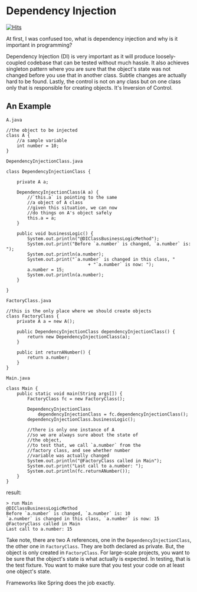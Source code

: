 # Dependency Injection
[![Hits](https://hits.seeyoufarm.com/api/count/incr/badge.svg?url=https%3A%2F%2Fgithub.com%2Fxdvrx1%2Fjava-interface-lesson&count_bg=%2379C83D&title_bg=%23555555&icon=&icon_color=%23E7E7E7&title=PAGE+VIEWS&edge_flat=false)](https://hits.seeyoufarm.com)

At first, I was confused too, what is dependency injection
and why is it important in programming? 

Dependency Injection (DI) is very important as it will produce
loosely-coupled codebase that can be tested without much hassle.
It also achieves singleton pattern where you are sure that 
the object's state was not changed before you use that in
another class. Subtle changes are actually hard to be found. 
Lastly, the control is not on any class but on 
one class only that is responsible for creating objects. It's Inversion
of Control.

## An Example

`A.java`

```
//the object to be injected
class A {
    //a sample variable
    int number = 10;
}
```

`DependencyInjectionClass.java`

```
class DependencyInjectionClass {
    
    private A a;    
    
    DependencyInjectionClass(A a) {
        //`this.a` is pointing to the same
        //a object of A class
        //given this situation, we can now
        //do things on A's object safely
        this.a = a;   
    }
    
    public void businessLogic() {
        System.out.println("@DIClassBusinessLogicMethod");
        System.out.print("Before `a.number` is changed, `a.number` is: ");
        System.out.println(a.number);
        System.out.print("`a.number` is changed in this class, "
                               + "`a.number` is now: ");        
        a.number = 15;        
        System.out.println(a.number);
    }
    
}
```

`FactoryClass.java`

```
//this is the only place where we should create objects 
class FactoryClass {
    private A a = new A();  

    public DependencyInjectionClass dependencyInjectionClass() {
        return new DependencyInjectionClass(a);
    }
    
    public int returnANumber() {
        return a.number;   
    }
}
```

`Main.java`

```
class Main {
    public static void main(String args[]) {
        FactoryClass fc = new FactoryClass();

        DependencyInjectionClass 
            dependencyInjectionClass = fc.dependencyInjectionClass();
        dependencyInjectionClass.businessLogic();
        
        //there is only one instance of A
        //so we are always sure about the state of
        //the object, 
        //to test that, we call `a.number` from the 
        //factory class, and see whether number
        //variable was actually changed
        System.out.println("@FactoryClass called in Main");
        System.out.print("Last call to a.number: ");
        System.out.println(fc.returnANumber());
    }
}
```

result:

```
> run Main
@DIClassBusinessLogicMethod
Before `a.number` is changed, `a.number` is: 10
`a.number` is changed in this class, `a.number` is now: 15
@FactoryClass called in Main
Last call to a.number: 15
```

Take note, there are two A references, one in the `DependencyInjectionClass`,
the other one in `FactoryClass`. They are both declared as private. But, the 
object is only created in `FactoryClass`. For large-scale projects, you want
to be sure that the object's state is what actually is expected.
In testing, that is the test fixture. You want to make sure that
you test your code on at least one object's state. 

Frameworks like Spring does the job exactly.
